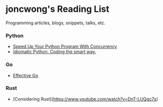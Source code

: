 # joncwong's Reading List

Programming articles, blogs, snippets, talks, etc.

### Python
- [Speed Up Your Python Program With Concurrency](https://realpython.com/python-concurrency/)
- [Idiomatic Python. Coding the smart way.](https://medium.com/the-andela-way/idiomatic-python-coding-the-smart-way-cc560fa5f1d6)

### Go
- [Effective Go](https://golang.org/doc/effective_go.html)

### Rust
- [Considering Rust[(https://www.youtube.com/watch?v=DnT-LUQgc7s)
